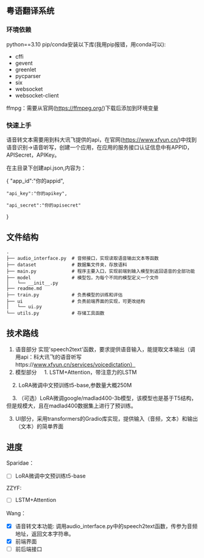 
## 粤语翻译系统

### 环境依赖

python==3.10
pip/conda安装以下库(我用pip报错，用conda可以):
- cffi
- gevent
- greenlet
- pycparser
- six
- websocket
- websocket-client

ffmpg：需要从官网(https://ffmpeg.org/)下载后添加到环境变量

### 快速上手

语音转文本需要用到科大讯飞提供的api，在官网(https://www.xfyun.cn/)中找到 语音识别->语音听写，创建一个应用，在应用的服务接口认证信息中有APPID，APISecret，APIKey。

在主目录下创建api.json,内容为：

{
    "app_id":"你的appid",

    "api_key":"你的apikey",

    "api_secret":"你的apisecret"

}

## 文件结构


```text
.
├── audio_interface.py  # 音频接口，实现读取语音输出文本等函数
├── dataset             # 数据集文件夹，存放语料
├── main.py             # 程序主要入口，实现前端到输入模型到返回语音的全部功能
├── model               # 模型包，为每个不同的模型定义一个文件
│   └── __init__.py
├── readme.md           
├── train.py            # 负责模型的训练和评估
├── ui                  # 负责前端界面的实现，可更改结构
│   └── ui.py
└── utils.py            # 存储工具函数
```

## 技术路线
1. 语音部分 实现'speech2text'函数，要求提供语音输入，能提取文本输出（调用api：科大讯飞的语音听写https://www.xfyun.cn/services/voicedictation）
2. 模型部分
    1. LSTM+Attention，带注意力的LSTM

    2. LoRA微调中文预训练t5-base,参数量大概250M

    3. （可选）LoRA微调google/madlad400-3b模型，该模型也是基于T5结构，但是规模大，且在madlad400数据集上进行了预训练。

3. UI部分，采用transformers的Gradio库实现，提供输入（音频，文本）和输出（文本）的简单界面


## 进度
Sparidae：
- [ ] LoRA微调中文预训练t5-base

ZZYF:
- [ ] LSTM+Attention

Wang：
- [x] 语音转文本功能: 调用audio_interface.py中的speech2text函数，传参为音频地址，返回文本字符串。
- [x] 前端界面
- [ ] 前后端接口
